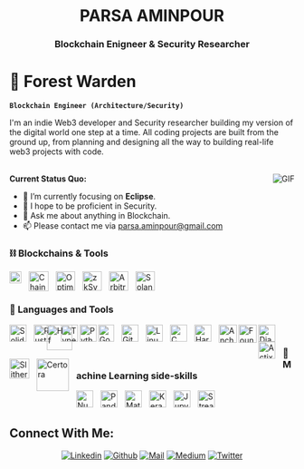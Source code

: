 <h1 align="center">PARSA AMINPOUR</h1>
<h3 align="center">Blockchain Enigneer<span color="blue"> & </span> Security Researcher <span color="blue"> </span> </h3>



# 🥷 Forest Warden

**`Blockchain Engineer (Architecture/Security)`**

I'm an indie Web3 developer and Security researcher building my version of the digital world one step at a time. All coding projects are built from the ground up, from planning and designing all the way to building real-life web3 projects with code.
</br>
</br>

<img align="right" alt="GIF" src="https://media.giphy.com/media/13HgwGsXF0aiGY/giphy.gif"/>

**Current Status Quo:**

* 🔭 I’m currently focusing on **Eclipse**.
* 🤔 I hope to be proficient in Security.
* 💬 Ask me about anything in Blockchain.
* 📫 Please contact me via parsa.aminpour@gmail.com



<h3 align="left">⛓️ Blockchains & Tools</h3>
<img align="left" alt="Ethereum" width="21px" style="padding-right:10px;" src="https://github.com/ParsaAminpour/ParsaAminpour/assets/77713904/f8f6eb08-dc69-4108-b57a-53185fa7e2cf" />
<img align="left" alt="Chainlink" width="35px" style="padding-right:10px;" src="https://github.com/ParsaAminpour/ParsaAminpour/assets/77713904/289b109b-c36e-409d-89a8-bf537a76c8b5" />
<img align="left" alt="Optimism" width="34px" style="padding-right:10px;" src="https://github.com/ParsaAminpour/ParsaAminpour/assets/77713904/1ad0f798-2d0d-4e86-ac89-0bebfdf0b26a" />
<img align="left" alt="zkSync" width="34px" style="padding-right:10px;" src="https://github.com/ParsaAminpour/ParsaAminpour/assets/77713904/60154451-536e-4c1f-bd1a-6f6a9642b71b" />
<img align="left" alt="Arbitrum" width="34px" style="padding-right:10px;" src="https://github.com/ParsaAminpour/ParsaAminpour/assets/77713904/85841ad7-a71b-4302-b74b-900a96d6aaaa" />
<img align="left" alt="Solana" width="34px" style="padding-right:10px;" src="https://github.com/ParsaAminpour/ParsaAminpour/assets/77713904/280335ac-e3cf-49e2-ad6b-a65c165ec542" />

</p>

<br /> <br />

### 🧰 Languages and Tools
<img align="left" alt="Solidity" width="30px" style="padding-right:10px;" src="https://cdn.jsdelivr.net/gh/devicons/devicon@latest/icons/solidity/solidity-original.svg"/>
<img align="left" alt="Rust" width="30px" style="padding-right:10px;" src="https://cdn.jsdelivr.net/gh/devicons/devicon@latest/icons/rust/rust-original.svg" />
<img align="left" alt="Huff" width="45px" style="padding-right:-20px; margin-left:-20px; margin-right: -20px" src="https://github.com/ParsaAminpour/ParsaAminpour/assets/77713904/f5147c3d-ef0b-4609-82f7-85ee60b9e5e9" />
<img align="left" alt="TypeScript" width="30px" style="padding-right:0px;" src="https://cdn.jsdelivr.net/gh/devicons/devicon/icons/typescript/typescript-plain.svg" />
<img align="left" alt="Python" width="30px" style="padding-right:0px" src="https://github.com/ParsaAminpour/ParsaAminpour/assets/77713904/d537ce50-1c3f-4fcf-a0d1-61490be0b825" />
<img align="left" alt="Go" width="28px" style="padding-right:10px; height:30px;" src="https://github.com/user-attachments/assets/07545f2d-f0c3-4609-9dfc-015e8880d16e" />
<img align="left" alt="Git" width="30px" style="padding-right:10px;" src="https://cdn.jsdelivr.net/gh/devicons/devicon/icons/git/git-original.svg" />
<img align="left" alt="Linux" width="30px" style="padding-right:10px;" src="https://cdn.jsdelivr.net/gh/devicons/devicon/icons/linux/linux-original.svg" />
<img align="left" alt="C" width="30px" style="padding-right:10px;" src="https://cdn.jsdelivr.net/gh/devicons/devicon@latest/icons/c/c-plain.svg" />
<img align="left" alt="Hardhat" width="30px" style="padding-right:10px;" src="https://cdn.jsdelivr.net/gh/devicons/devicon@latest/icons/hardhat/hardhat-original.svg" />
<img align="left" alt="Anchor" width="32px" style="padding-right:0px;" src="https://github.com/ParsaAminpour/ParsaAminpour/assets/77713904/e0ae441f-0c07-4f54-922c-7f3631ad0fd7" />
<img align="left" alt="Foundry" width="32px" style="padding-right:0px;" src="https://github.com/ParsaAminpour/ParsaAminpour/assets/77713904/7cf95260-b862-4b89-b60a-2bd76769674b" />
<img align="left" alt="Django" width="30px" style="padding-right:10px;" src="https://cdn.jsdelivr.net/gh/devicons/devicon@latest/icons/django/django-plain.svg" />
<img align="left" alt="Actix" width="30px" style="padding-right:10px;" src="https://github.com/user-attachments/assets/e261d5e3-256a-423e-8a57-b844bea86d84" />
<img align="left" alt="Slither" width="35px" style="padding-right:10px;" src="https://github.com/ParsaAminpour/ParsaAminpour/assets/77713904/b31b8bfc-217a-4122-be58-e87d1043c382" />
<img align="left" alt="Certora" width="57px" style="padding-right:10px;" src="https://github.com/ParsaAminpour/ParsaAminpour/assets/77713904/d4ddfa0a-007b-4723-8470-2045737b0997" />

<br>

### 🧠 Machine Learning side-skills
<img align="left" alt="Numpy" width="30px" style="padding-right:10px;" src="https://cdn.jsdelivr.net/gh/devicons/devicon@latest/icons/numpy/numpy-original.svg" />
<img align="left" alt="Pandas" width="30px" style="padding-right:10px;" src="https://cdn.jsdelivr.net/gh/devicons/devicon@latest/icons/pandas/pandas-original.svg"/>
<img align="left" alt="Matplotlib" width="30px" style="padding-right:10px;" src="https://cdn.jsdelivr.net/gh/devicons/devicon@latest/icons/matplotlib/matplotlib-original.svg" />
<img align="left" alt="Keras" width="30px" style="padding-right:10px;" src="https://cdn.jsdelivr.net/gh/devicons/devicon@latest/icons/keras/keras-original.svg" />
<img align="left" alt="Jupyter" width="30px" style="padding-right:10px;" src="https://cdn.jsdelivr.net/gh/devicons/devicon@latest/icons/jupyter/jupyter-original.svg" />
<img align="left" alt="Streamlit" width="30px" style="padding-right:10px;" src="https://cdn.jsdelivr.net/gh/devicons/devicon@latest/icons/streamlit/streamlit-original.svg" />
<br> <br>
<h2 align="left">Connect With Me:</h2>

<div align=center>

[![Linkedin](https://img.shields.io/badge/LinkedIn-0077B5?style=for-the-badge&logo=linkedin&logoColor=white)](https://www.linkedin.com/in/parsa-amini/)
[![Github](https://img.shields.io/badge/GitHub-100000?style=for-the-badge&logo=github&logoColor=white)](https://github.com/ParsaAminpour)
[![Mail](https://img.shields.io/badge/Gmail-D14836?style=for-the-badge&logo=gmail&logoColor=white)](parsa.aminpour@gmail.com)
[![Medium](https://img.shields.io/badge/Medium-12100E?style=for-the-badge&logo=medium&logoColor=white)](https://medium.com/@ParsaAminpour)
[![Twitter](https://img.shields.io/badge/Twitter-1DA1F2?style=for-the-badge&logo=twitter&logoColor=white)](https://twitter.com/xTuringx)
</div>





